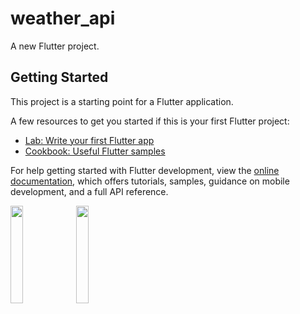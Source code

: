 # weather_api

A new Flutter project.

## Getting Started

This project is a starting point for a Flutter application.

A few resources to get you started if this is your first Flutter project:

- [Lab: Write your first Flutter app](https://docs.flutter.dev/get-started/codelab)
- [Cookbook: Useful Flutter samples](https://docs.flutter.dev/cookbook)

For help getting started with Flutter development, view the
[online documentation](https://docs.flutter.dev/), which offers tutorials,
samples, guidance on mobile development, and a full API reference.

<p>
<img src = "https://user-images.githubusercontent.com/116253963/230764512-10cae1c1-8d4d-4df6-96b1-5ed57db43282.png" height = 20% widtd = 20%>
<img src = "https://user-images.githubusercontent.com/116253963/230764515-f2fcf7ef-92a3-464f-b795-507b391d4ab9.png" height = 20% widtd = 20%>

<p>

